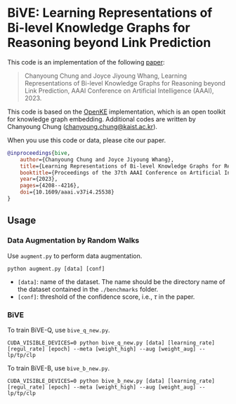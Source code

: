 # BiVE: Learning Representations of Bi-level Knowledge Graphs for Reasoning beyond Link Prediction
This code is an implementation of the following [paper](https://arxiv.org/abs/2302.02601):

> Chanyoung Chung and Joyce Jiyoung Whang, Learning Representations of Bi-level Knowledge Graphs for Reasoning beyond Link Prediction, AAAI Conference on Artificial Intelligence (AAAI), 2023.

This code is based on the [OpenKE](https://github.com/thunlp/OpenKE) implementation, which is an open toolkit for knowledge graph embedding. Additional codes are written by Chanyoung Chung (chanyoung.chung@kaist.ac.kr).

When you use this code or data, please cite our paper.

```bibtex
@inproceedings{bive,
	author={Chanyoung Chung and Joyce Jiyoung Whang},
	title={Learning Representations of Bi-level Knowledge Graphs for Reasoning beyond Link Prediction},
	booktitle={Proceedings of the 37th AAAI Conference on Artificial Intelligence},
	year={2023},
	pages={4208--4216},
	doi={10.1609/aaai.v37i4.25538}
}
```

## Usage

### Data Augmentation by Random Walks

Use `augment.py` to perform data augmentation.

```
python augment.py [data] [conf]
```
- `[data]`: name of the dataset. The name should be the directory name of the dataset contained in the `./benchmarks` folder.
- `[conf]`: threshold of the confidence score, i.e., $\tau$ in the paper.

### BiVE

To train BiVE-Q, use `bive_q_new.py`.

```
CUDA_VISIBLE_DEVICES=0 python bive_q_new.py [data] [learning_rate] [regul_rate] [epoch] --meta [weight_high] --aug [weight_aug] --lp/tp/clp
```

To train BiVE-B, use `bive_b_new.py`.

```
CUDA_VISIBLE_DEVICES=0 python bive_b_new.py [data] [learning_rate] [regul_rate] [epoch] --meta [weight_high] --aug [weight_aug] --lp/tp/clp
```

